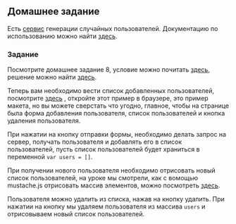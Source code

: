 ## Домашнее задание

Есть [сервис](https://randomuser.me/) генерации случайных пользователей.
Документацию по использованию можно найти [здесь](https://randomuser.me/documentation#howto).

### Задание

Посмотрите домашнее задание 8, условие можно почитать [здесь](../../8/task/README.md), решение можно найти [здесь](../script.js).

Теперь вам необходимо вести список добавленных пользователей, посмотрите [здесь](./index.html) , откройте этот пример в браузере, это пример макета,
но вы можете сверстать что угодно, главное, чтобы на странице была форма добавления пользователя, список пользователей и кнопка удаления пользователя.

При нажатии на кнопку отправки формы, необходимо делать запрос на сервер, получать пользователя и добавлять его в список пользователей,
пусть список пользователей будет храниться в переменной `var users = []`.

При получении нового пользователя необходимо отрисовать новый список пользователей,
на уроке мы смотрели, как с вомощью mustache.js отрисовать массив элементов, можно посмотреть [здесь](../script.js). 

Пользователя можно удалить из списка, нажав на кнопку удалить.
При нажатии на кнопку мы удаляем пользователя из массива `users` и отрисовываем новый список пользователей.
